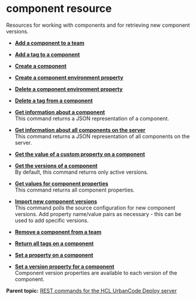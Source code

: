 # component resource

Resources for working with components and for retrieving new component versions.

-   **[Add a component to a team](../../com.udeploy.api.doc/topics/rest_cli_component_teams_put.md)**  

-   **[Add a tag to a component](../../com.udeploy.api.doc/topics/rest_cli_component_tag_put.md)**  

-   **[Create a component](../../com.udeploy.api.doc/topics/rest_cli_component_create_put.md)**  

-   **[Create a component environment property](../../com.udeploy.api.doc/topics/rest_cli_component_addenvprop_put.md)**  

-   **[Delete a component environment property](../../com.udeploy.api.doc/topics/rest_cli_component_removeenvprop_delete.md)**  

-   **[Delete a tag from a component](../../com.udeploy.api.doc/topics/rest_cli_component_tag_delete.md)**  

-   **[Get information about a component](../../com.udeploy.api.doc/topics/rest_cli_component_info_get.md)**  
 This command returns a JSON representation of a component.
-   **[Get information about all components on the server](../../com.udeploy.api.doc/topics/rest_cli_component_get.md)**  
 This command returns a JSON representation of all components on the server.
-   **[Get the value of a custom property on a component](../../com.udeploy.api.doc/topics/rest_cli_component_getproperty_get.md)**  

-   **[Get the versions of a component](../../com.udeploy.api.doc/topics/rest_cli_component_versions_get.md)**  
 By default, this command returns only active versions.
-   **[Get values for component properties](../../com.udeploy.api.doc/topics/rest_cli_component_getproperties_get.md)**  
This command returns all component properties.
-   **[Import new component versions](../../com.udeploy.api.doc/topics/rest_cli_component_integrate_put.md)**  
 This command polls the source configuration for new component versions. Add property name/value pairs as necessary - this can be used to add specific versions.
-   **[Remove a component from a team](../../com.udeploy.api.doc/topics/rest_cli_component_teams_delete.md)**  

-   **[Return all tags on a component](../../com.udeploy.api.doc/topics/rest_cli_component_tag_get.md)**  

-   **[Set a property on a component](../../com.udeploy.api.doc/topics/rest_cli_component_propvalue_put.md)**  

-   **[Set a version property for a component](../../com.udeploy.api.doc/topics/rest_cli_component_versionpropdefs_put.md)**  
 Component version properties are available to each version of the component.

**Parent topic:** [REST commands for the HCL UrbanCode Deploy server](../../com.udeploy.reference.doc/topics/rest_api_ref_commands.md)

